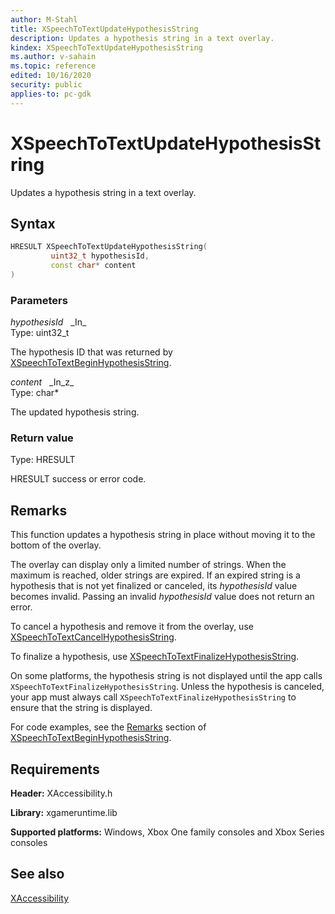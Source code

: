 ```yaml
---
author: M-Stahl
title: XSpeechToTextUpdateHypothesisString
description: Updates a hypothesis string in a text overlay.
kindex: XSpeechToTextUpdateHypothesisString
ms.author: v-sahain
ms.topic: reference
edited: 10/16/2020
security: public
applies-to: pc-gdk
---
```


# XSpeechToTextUpdateHypothesisString  

Updates a hypothesis string in a text overlay.  

<a id="syntaxSection"></a>

## Syntax  

```cpp
HRESULT XSpeechToTextUpdateHypothesisString(  
         uint32_t hypothesisId,  
         const char* content  
)  
```  

<a id="parametersSection"></a>

### Parameters  

*hypothesisId* &nbsp;&nbsp;\_In\_  
Type: uint32_t  

The hypothesis ID that was returned by [XSpeechToTextBeginHypothesisString](xspeechtotextbeginhypothesisstring.md).  

*content* &nbsp;&nbsp;\_In\_z\_  
Type: char\*  

The updated hypothesis string.  

<a id="retvalSection"></a>

### Return value  

Type: HRESULT  

HRESULT success or error code.  

<a id="remarksSection"></a>

## Remarks  

This function updates a hypothesis string in place without moving it to the bottom of the overlay.  

The overlay can display only a limited number of strings. When the maximum is reached, older strings are expired. If an expired string is a hypothesis that is not yet finalized or canceled, its *hypothesisId* value becomes invalid. Passing an invalid *hypothesisId* value does not return an error.  

To cancel a hypothesis and remove it from the overlay, use [XSpeechToTextCancelHypothesisString](xspeechtotextcancelhypothesisstring.md).  

To finalize a hypothesis, use [XSpeechToTextFinalizeHypothesisString](xspeechtotextfinalizehypothesisstring.md).  

On some platforms, the hypothesis string is not displayed until the app calls `XSpeechToTextFinalizeHypothesisString`. Unless the hypothesis is canceled, your app must always call `XSpeechToTextFinalizeHypothesisString` to ensure that the string is displayed.  

For code examples, see the [Remarks](xspeechtotextbeginhypothesisstring.md#remarksSection) section of [XSpeechToTextBeginHypothesisString](xspeechtotextbeginhypothesisstring.md).  

<a id="requirementsSection"></a>

## Requirements  

**Header:** XAccessibility.h  

**Library:** xgameruntime.lib  

**Supported platforms:** Windows, Xbox One family consoles and Xbox Series consoles  

<a id="seealsoSection"></a>

## See also  

[XAccessibility](../xaccessibility_members.md)  
  